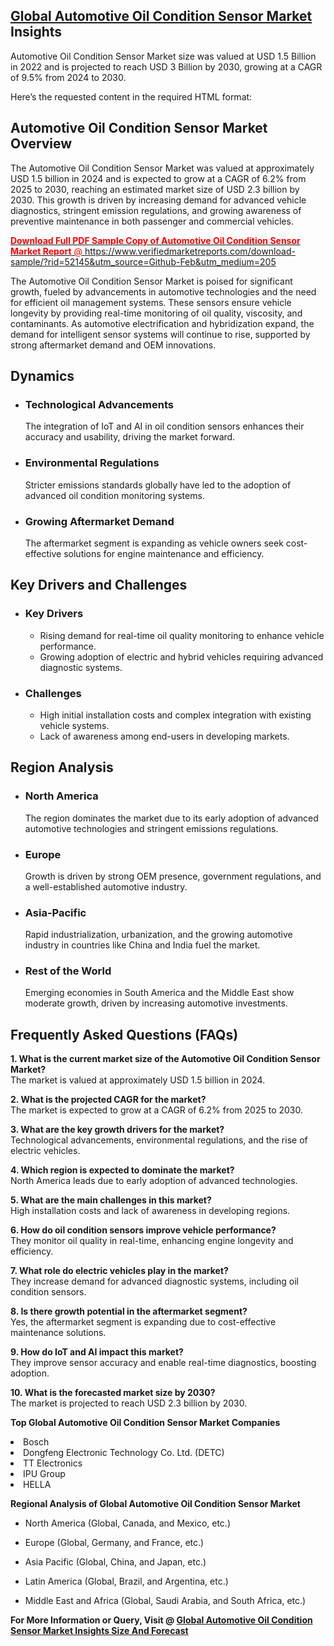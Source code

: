 <h2><a href="https://www.verifiedmarketreports.com/download-sample/?rid=52145&amp;utm_source=Github&amp;utm_medium=205" target="_blank">Global Automotive Oil Condition Sensor Market</a> Insights</h2><p>Automotive Oil Condition Sensor Market size was valued at USD 1.5 Billion in 2022 and is projected to reach USD 3 Billion by 2030, growing at a CAGR of 9.5% from 2024 to 2030.</p><p>Here’s the requested content in the required HTML format: <!DOCTYPE html> <html lang="en"> <head> <meta charset="UTF-8"> <meta name="viewport" content="width=device-width, initial-scale=1.0"> <meta name="description" content="Explore the Automotive Oil Condition Sensor Market Overview, including market value, dynamics, key drivers, challenges, and regional insights with FAQs."> <meta name="keywords" content="Automotive Oil Condition Sensor Market, Market Value, Industry Dynamics, Regional Analysis, Key Drivers, Challenges, FAQs"> <meta name="author" content="Market Insights"> <title>Automotive Oil Condition Sensor Market Analysis</title> </head> <body> <!-- Market Value --> <h2>Automotive Oil Condition Sensor Market Overview</h2> <p>The Automotive Oil Condition Sensor Market was valued at approximately USD 1.5 billion in 2024 and is expected to grow at a CAGR of 6.2% from 2025 to 2030, reaching an estimated market size of USD 2.3 billion by 2030. This growth is driven by increasing demand for advanced vehicle diagnostics, stringent emission regulations, and growing awareness of preventive maintenance in both passenger and commercial vehicles.</p> <p><a href="#sample"><p><span class=""><span style="color: #ff0000;"><strong>Download Full PDF Sample Copy of Automotive Oil Condition Sensor Market Report</strong> @ </span><a href="https://www.verifiedmarketreports.com/download-sample/?rid=52145&amp;utm_source=Github-Feb&amp;utm_medium=205" target="_blank">https://www.verifiedmarketreports.com/download-sample/?rid=52145&amp;utm_source=Github-Feb&amp;utm_medium=205</a></span></p></a></p> <!-- Industry Outlook --> <p>The Automotive Oil Condition Sensor Market is poised for significant growth, fueled by advancements in automotive technologies and the need for efficient oil management systems. These sensors ensure vehicle longevity by providing real-time monitoring of oil quality, viscosity, and contaminants. As automotive electrification and hybridization expand, the demand for intelligent sensor systems will continue to rise, supported by strong aftermarket demand and OEM innovations.</p> <!-- Market Dynamics --> <h2>Dynamics</h2> <ul> <li><h3>Technological Advancements</h3> The integration of IoT and AI in oil condition sensors enhances their accuracy and usability, driving the market forward.</li> <li><h3>Environmental Regulations</h3> Stricter emissions standards globally have led to the adoption of advanced oil condition monitoring systems.</li> <li><h3>Growing Aftermarket Demand</h3> The aftermarket segment is expanding as vehicle owners seek cost-effective solutions for engine maintenance and efficiency.</li> </ul> <!-- Key Drivers and Challenges --> <h2>Key Drivers and Challenges</h2> <ul> <li><h3>Key Drivers</h3> <ul> <li>Rising demand for real-time oil quality monitoring to enhance vehicle performance.</li> <li>Growing adoption of electric and hybrid vehicles requiring advanced diagnostic systems.</li> </ul> </li> <li><h3>Challenges</h3> <ul> <li>High initial installation costs and complex integration with existing vehicle systems.</li> <li>Lack of awareness among end-users in developing markets.</li> </ul> </li> </ul> <!-- Regional Analysis --> <h2>Region Analysis</h2> <ul> <li><h3>North America</h3> The region dominates the market due to its early adoption of advanced automotive technologies and stringent emissions regulations.</li> <li><h3>Europe</h3> Growth is driven by strong OEM presence, government regulations, and a well-established automotive industry.</li> <li><h3>Asia-Pacific</h3> Rapid industrialization, urbanization, and the growing automotive industry in countries like China and India fuel the market.</li> <li><h3>Rest of the World</h3> Emerging economies in South America and the Middle East show moderate growth, driven by increasing automotive investments.</li> </ul> <!-- FAQs --> <h2>Frequently Asked Questions (FAQs)</h2> <p><strong>1. What is the current market size of the Automotive Oil Condition Sensor Market?</strong><br>The market is valued at approximately USD 1.5 billion in 2024.</p> <p><strong>2. What is the projected CAGR for the market?</strong><br>The market is expected to grow at a CAGR of 6.2% from 2025 to 2030.</p> <p><strong>3. What are the key growth drivers for the market?</strong><br>Technological advancements, environmental regulations, and the rise of electric vehicles.</p> <p><strong>4. Which region is expected to dominate the market?</strong><br>North America leads due to early adoption of advanced technologies.</p> <p><strong>5. What are the main challenges in this market?</strong><br>High installation costs and lack of awareness in developing regions.</p> <p><strong>6. How do oil condition sensors improve vehicle performance?</strong><br>They monitor oil quality in real-time, enhancing engine longevity and efficiency.</p> <p><strong>7. What role do electric vehicles play in the market?</strong><br>They increase demand for advanced diagnostic systems, including oil condition sensors.</p> <p><strong>8. Is there growth potential in the aftermarket segment?</strong><br>Yes, the aftermarket segment is expanding due to cost-effective maintenance solutions.</p> <p><strong>9. How do IoT and AI impact this market?</strong><br>They improve sensor accuracy and enable real-time diagnostics, boosting adoption.</p> <p><strong>10. What is the forecasted market size by 2030?</strong><br>The market is projected to reach USD 2.3 billion by 2030.</p> </body> </html> </p><p><strong>Top Global Automotive Oil Condition Sensor Market Companies</strong></p><div data-test-id=""><p><li>Bosch</li><li> Dongfeng Electronic Technology Co. Ltd. (DETC)</li><li> TT Electronics</li><li> IPU Group</li><li> HELLA</li></p><div><strong>Regional Analysis of&nbsp;Global Automotive Oil Condition Sensor Market</strong></div><ul><li dir="ltr"><p dir="ltr">North America&nbsp;(Global, Canada, and Mexico, etc.)</p></li><li dir="ltr"><p dir="ltr">Europe (Global, Germany, and France, etc.)</p></li><li dir="ltr"><p dir="ltr">Asia Pacific&nbsp;(Global, China, and Japan, etc.)</p></li><li dir="ltr"><p dir="ltr">Latin America&nbsp;(Global, Brazil, and Argentina, etc.)</p></li><li dir="ltr">Middle East and Africa&nbsp;(Global, Saudi Arabia, and South Africa, etc.)</li></ul><p><strong>For More Information or Query, Visit @&nbsp;</strong><strong><a href="https://www.verifiedmarketreports.com/product/global-automotive-oil-condition-sensor-market-2019-by-manufacturers-regions-type-and-application-forecast-to-2024/?utm_source=Github&amp;utm_medium=205" target="_blank">Global Automotive Oil Condition Sensor Market Insights Size And Forecast</a></strong></p></div>
